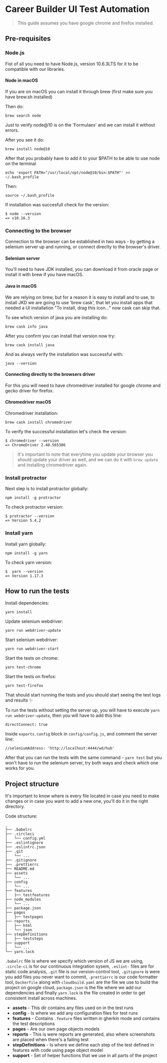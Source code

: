 # Career Builder UI Test Automation

>This guide assumes you have google chrome and firefox installed.

## Pre-requisites

### Node.js

Fist of all you need to have Node.js, version 10.6.3LTS for it to be compatible with our libraries.

#### Node in macOS

If you are on macOS you can install it through brew (first make sure you have brew.sh installed)

Then do:
```
brew search node
```
Just to verify node@10 is on the 'Formulaes' and we can install it without errors.

After you see it do:

```
brew install node@10
```
After that you probably have to add it to your $PATH to be able to use node on the terminal
```
echo 'export PATH="/usr/local/opt/node@10/bin:$PATH"' >> ~/.bash_profile
```
Then:
```
source ~/.bash_profile
```

If installation was succesfull check for the version:
```
$ node --version
=> v10.16.3
```
### Connecting to the browser

Connection to the browser can be established in two ways - by getting a selenium server up and running, or connect direclty to the browser's driver.

#### Selenium server

You'll need to have JDK installed, you can download it from oracle page or install it with brew if you have macOS.

#### Java in macOS

We are relying on brew, but for a reason it is easy to install and to use, to install JKD we are going to use 'brew cask', that let you install apps that needed a UI installation "To install, drag this icon..." now cask can skip that.

To see which version of java you are installing do:
```
brew cask info java
```

After you confirm you can install that version now try:
```
brew cask install java
```
And as always verify the installation was successful with:
```
java --version
```

#### Connecting directly to the browsers driver

For this you will need to have chromedriver installed for google chrome and gecko driver for firefox.

#### Chromedriver macOS

Chromedriver installation:

```
brew cask install chromedriver
```
To verify the successful installation let's check the version:
```
$ chromedriver --version
=> ChromeDriver 2.40.565386 
```
>It's important to note that everytime you update your browser you should update your driver as well, and we can do it with `brew update` and installing chromedriver again.

### Install protractor

Next step is to install protractor globally:

```
npm install -g protractor
```
To check protractor version:
```
$ protractor --version
=> Version 5.4.2
```
### Install yarn

Install yarn globally:

```
npm install -g yarn
```
To check yarn version:
```
$  yarn --version
=> Version 1.17.3
```

## How to run the tests

Install dependencies:

```
yarn install
```
Update selenium webdriver:

```
yarn run webdriver-update
```
Start selenium webdriver:
```
yarn run webdriver-start
```
Start the tests on chrome:
```
yarn test-chrome
```
Start the tests on firefox:
```
yarn test-firefox
```
That should start running the tests and you should start seeing the test logs and results ✨


To run the tests without setting the server up, you will have to execute `yarn run webdriver-update`, then you will have to add this line:

```
directConnect: true
```
Inside `exports.config` block in `config/config.js`, and comment the server line:

```
//seleniumAddress: 'http://localhost:4444/wd/hub'
```
After that you can run the tests with the same command - `yarn test` but you won't have to run the selenium server, try both ways and check which one works for you.

## Project structure
It's important to know where is every file located in case you need to make changes or in case you want to add a new one, you'll do it in the right directory.

Code structure:

```
.
├── .babelrc
├── .circleci
│   └── config.yml
├── .eslintignore
├── .eslintrc.json
├── .git
│   └── ...
├── .gitignore
├── .prettierrc
├── README.md
├── assets
│   └── ...
├── config
│   └── ...
├── features
│   ├── testfeatures
├── node_modules
│   └── ...
├── package.json
├── pages
│   ├── testpages
├── reports
│   ├── html
│   └── json
├── stepDefinitions
│   ├── teststeps
├── support
│   └── ...
└── yarn.lock
```

 `.babelrc` file is where we specify which version of JS we are using, `.circle-ci` is for our continuous integration sysem, `.eslint-` files are for static code analysis, `.git` file is our version-control tool, `.gitignore` is were you add files you never want to commit, `.prettierrc` is our code formatter tool, `Dockerfile` along with `cloudbuild.yaml` are the file we use to build the project on google cloud, `package.json` is the file where we add our dependencies and finally `yarn.lock` is the file created in order to get consistent install across machines.

- **assets** - This dir contains any files used on in the test runs
- **config** - Is where we add any configuration files for test runs
- **features** - Contains `.feature` files written in gherkin mode and contains the test descriptions
- **pages** - Are our own page objects models
- **reports** - This is were reports are generated, also where screenshots are placed when there's a failing test
- **stepDefinitions** - Is where we define each step of the test defined in features with code using page object model
- **support** - Set of helper functions that we use in all parts of the project
